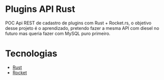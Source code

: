 # Plugins API Rust

POC Api REST de cadastro de plugins com Rust + Rocket.rs, o objetivo desse projeto é o aprendizado, pretendo fazer a mesma API com diesel no futuro mas queria fazer com MySQL puro primeiro.

# Tecnologias
- [Rust](https://www.rust-lang.org/)
- [Rocket](https://rocket.rs/)
